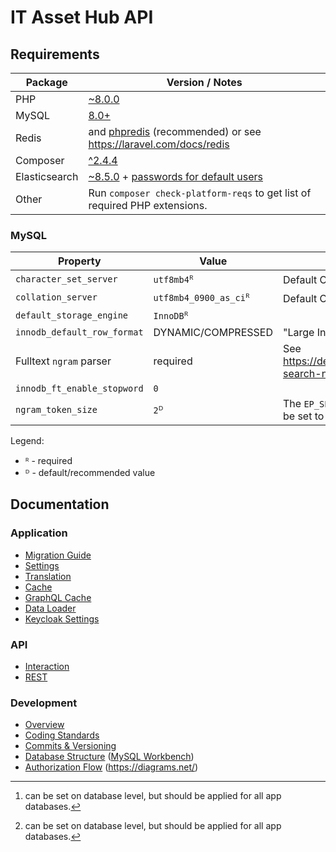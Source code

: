 # IT Asset Hub API

## Requirements

| Package       | Version / Notes                                                                                                                                        |
|---------------|--------------------------------------------------------------------------------------------------------------------------------------------------------|
| PHP           | [~8.0.0](https://php.net/)                                                                                                                             |
| MySQL         | [8.0+](https://www.mysql.com/)                                                                                                                         |
| Redis         | and [phpredis](https://github.com/phpredis/phpredis) (recommended) or see https://laravel.com/docs/redis                                               |
| Composer      | [^2.4.4](https://getcomposer.org/)                                                                                                                     |
| Elasticsearch | [~8.5.0](https://www.elastic.co/) + [passwords for default users](https://www.elastic.co/guide/en/elasticsearch/reference/current/built-in-users.html) |
| Other         | Run `composer check-platform-reqs` to get list of required PHP extensions.                                                                             |

### MySQL

| Property                    | Value                 | Description                                                             |
|-----------------------------|-----------------------|-------------------------------------------------------------------------|
| `character_set_server`      | `utf8mb4`ᴿ            | Default Charset[^1]                                                     |
| `collation_server`          | `utf8mb4_0900_as_ci`ᴿ | Default Collation[^1]                                                   |
| `default_storage_engine`    | `InnoDB`ᴿ             |                                                                         |
| `innodb_default_row_format` | DYNAMIC/COMPRESSED    | "Large Index Key Prefix Support" required                               |
| Fulltext `ngram` parser     | required              | See https://dev.mysql.com/doc/refman/8.0/en/fulltext-search-ngram.html  |
| `innodb_ft_enable_stopword` | `0`                   |                                                                         |
| `ngram_token_size`          | `2`ᴰ                  | The `EP_SEARCH_FULLTEXT_NGRAM_TOKEN_SIZE` should be set to this value.  |

Legend:
* ᴿ - required
* ᴰ - default/recommended value

[^1]: can be set on database level, but should be applied for all app databases.


## Documentation

### Application

* [Migration Guide](docs/Application/Migration-Guide.md)
* [Settings](docs/Application/Settings.md)
* [Translation](docs/Application/Translation.md)
* [Cache](docs/Application/Cache.md)
* [GraphQL Cache](docs/Application/GraphQL-Cache.md)
* [Data Loader](docs/DataLoader)
* [Keycloak Settings](docs/Keycloak)

### API

* [Interaction](docs/Api/Interaction.md)
* [REST](docs/Api/REST.md)

### Development

* [Overview](docs/Dev)
* [Coding Standards](docs/Dev/Coding-Standards.md)
* [Commits & Versioning](docs/Dev/Commits-Versioning.md)
* [Database Structure](./docs/database.mwb) ([MySQL Workbench](https://www.mysql.com/products/workbench/))
* [Authorization Flow](./docs/AuthorizationFlow.drawio) (https://diagrams.net/)

